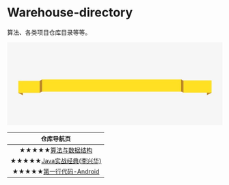 # Warehouse-directory
算法、各类项目仓库目录等等。

<div align="center">
<img src="https://github.com/wangyr45/Warehouse-directory/blob/master/70.jpg">
</div>

| 仓库导航页 |
| :------: |
| ★★★★★[算法与数据结构](https://github.com/wangyr45/Algorithm-and-data-structure) |
| ★★★★★[Java实战经典(李兴华)](https://github.com/wangyr45/Study-Java) |
| ★★★★★[第一行代码-Android](https://github.com/wangyr45/Android_study) |

